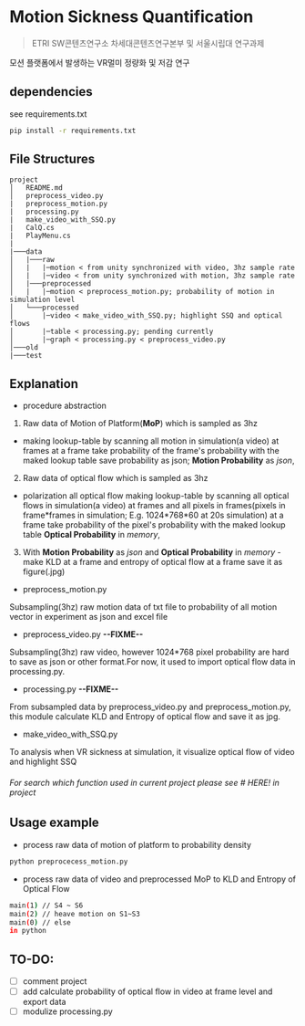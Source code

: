 # Motion Sickness Quantification
> ETRI SW콘텐츠연구소 차세대콘텐츠연구본부 및 서울시립대 연구과제

모션 플랫폼에서 발생하는 VR멀미 정량화 및 저감 연구

## dependencies
see requirements.txt

```sh
pip install -r requirements.txt
```

## File Structures
```
project
│   README.md
│   preprocess_video.py
|   preprocess_motion.py
|   processing.py
|   make_video_with_SSQ.py
|   CalQ.cs
|   PlayMenu.cs
|
|───data
│   |───raw
│   |   |─motion < from unity synchronized with video, 3hz sample rate
│   |   |─video < from unity synchronized with motion, 3hz sample rate
│   |───preprocessed 
│   |   |─motion < preprocess_motion.py; probability of motion in simulation level
│   └───processed
│       |─video < make_video_with_SSQ.py; highlight SSQ and optical flows
│       |─table < processing.py; pending currently
│       |─graph < processing.py < preprocess_video.py
│───old
|───test

```

## Explanation

- procedure abstraction

1. Raw data of Motion of Platform(**MoP**) which is sampled as 3hz
- making lookup-table by scanning all motion in simulation(a video) at frames 
at a frame take probability of the frame's probability with the maked lookup table
save probability as json; **Motion Probability** as *json*,  
2. Raw data of optical flow which is sampled as 3hz
- polarization all optical flow
making lookup-table by scanning all optical flows in simulation(a video) at frames and all pixels in frames(pixels in frame\*frames in simulation; E.g. 1024\*768\*60 at 20s simulation)
at a frame take probability of the pixel's probability with the maked lookup table  **Optical Probability** in *memory*,  
3. With **Motion Probability** as *json* and **Optical Probability** in *memory*
-make KLD at a frame and entropy of optical flow at a frame
save it as figure(.jpg)


- preprocess_motion.py  

Subsampling(3hz) raw motion data of txt file to probability of all motion vector in experiment as json and excel file

- preprocess_video.py **--FIXME--**  

Subsampling(3hz) raw video, however 1024*768 pixel probability are hard to save as json or other format.For now, it used to import optical flow data in processing.py.

- processing.py **--FIXME--**  

From subsampled data by preprocess_video.py and preprocess_motion.py, this module calculate KLD and Entropy of optical flow and save it as jpg.

- make_video_with_SSQ.py  

To analysis when VR sickness at simulation, it visualize optical flow of video and highlight SSQ


###### For search which function used in current project please see # HERE! in project


## Usage example
- process raw data of motion of platform to probability density
```sh
python preprocecess_motion.py
```

- process raw data of video and preprocessed MoP to KLD and Entropy of Optical Flow
```sh
main(1) // S4 ~ S6
main(2) // heave motion on S1~S3
main(0) // else
in python
```

## TO-DO:
- [ ] comment project
- [ ] add calculate probability of optical flow in video at frame level and export data
- [ ] modulize processing.py
